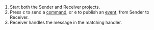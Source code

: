  1. Start both the Sender and Receiver projects.
 1. Press <kbd>c</kbd> to send a [command](/nservicebus/messaging/messages-events-commands.md), or <kbd>e</kbd> to publish an [event](/nservicebus/messaging/messages-events-commands.md), from Sender to Receiver.
 1. Receiver handles the message in the matching handler.